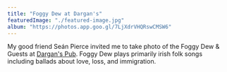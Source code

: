 ```yaml
---
title: "Foggy Dew at Dargan's"
featuredImage: "./featured-image.jpg"
album: "https://photos.app.goo.gl/7LjXdrVHQRswCMSW6"
---
```

My good friend Seán Pierce invited me to take photo of the Foggy Dew & Guests at [Dargan's Pub](http://www.darganssb.com/). Foggy Dew plays primarily irish folk songs including ballads about love, loss, and immigration. 
